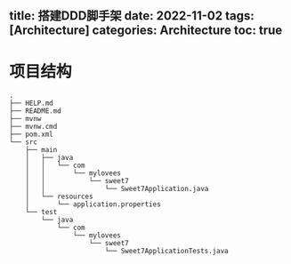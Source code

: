 title: 搭建DDD脚手架
date: 2022-11-02
tags: [Architecture]
categories: Architecture
toc: true
---

# 项目结构

```
.
├── HELP.md
├── README.md
├── mvnw
├── mvnw.cmd
├── pom.xml
└── src
    ├── main
    │   ├── java
    │   │   └── com
    │   │       └── mylovees
    │   │           └── sweet7
    │   │               └── Sweet7Application.java
    │   └── resources
    │       └── application.properties
    └── test
        └── java
            └── com
                └── mylovees
                    └── sweet7
                        └── Sweet7ApplicationTests.java
```